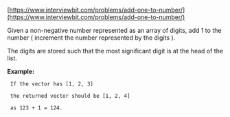 [https://www.interviewbit.com/problems/add-one-to-number/](https://www.interviewbit.com/problems/add-one-to-number/)

Given a non-negative number represented as an array of digits, add 1 to the number ( increment the number represented by the digits ).
                                                               
The digits are stored such that the most significant digit is at the head of the list.

**Example:**
```
 If the vector has [1, 2, 3]
 
 the returned vector should be [1, 2, 4]
 
 as 123 + 1 = 124.
```
